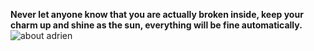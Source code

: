 **Never let anyone know that you are actually broken inside, keep your charm up and shine as the sun, everything will be fine automatically.**
![about adrien](https://user-images.githubusercontent.com/75848533/130243463-8c863389-b566-4bc2-be55-2bc19c3c09e9.png)
